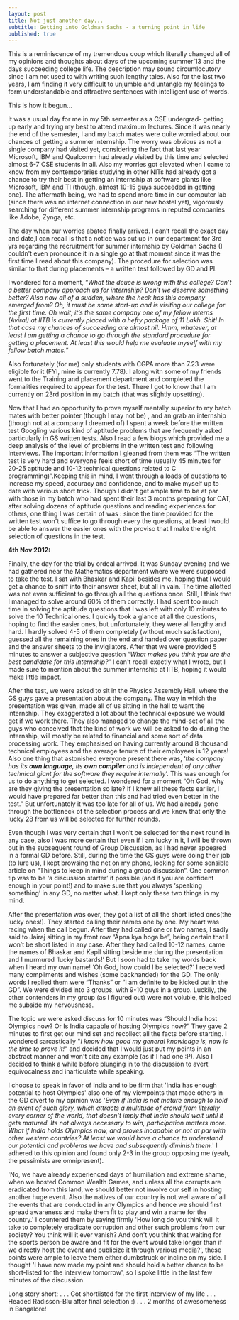 ```yaml
---
layout: post
title: Not just another day...
subtitle: Getting into Goldman Sachs - a turning point in life
published: true
---
```




This is a reminiscence of my tremendous coup which literally changed all of my opinions and thoughts about days of the upcoming summer’13 and the days succeeding college life. The description may sound circumlocutory since I am not used to with writing such lengthy tales. Also for the last two years, I am finding it very difficult to unjumble and untangle my feelings to form understandable and attractive sentences with intelligent use of words.

This is how it begun…

It was a usual day for me in my 5th semester as a CSE undergrad- getting up early and trying my best to attend maximum lectures. Since it was nearly the end of the semester, I and my batch mates were quite worried about our chances of getting a summer internship. The worry was obvious as not a single company had visited yet, considering the fact that last year Microsoft, IBM and Qualcomm had already visited by this time and selected almost 6-7 CSE students in all. Also my worries got elevated when I came to know from my contemporaries studying in other NITs had already got a chance to try their best in getting an internship at software giants like Microsoft, IBM and TI (though, almost 10-15 guys succeeded in getting one). The aftermath being, we had to spend more time in our computer lab (since there was no internet connection in our new hostel yet), vigorously searching for different summer internship programs in reputed companies like Adobe, Zynga, etc.

The day when our worries abated finally arrived. I can’t recall the exact day and date,I can recall is that a notice was put up in our department for 3rd yrs regarding the recruitment for summer internship by Goldman Sachs (I couldn't even pronounce it in a single go at that moment since it was the first time I read about this company). The procedure for selection was similar to that during placements – a written test followed by GD and PI.

I wondered for a moment, “_What the deuce is wrong with this college? Can’t a better company approach us for internship? Don’t we deserve something better? Also now all of a sudden, where the heck has this company emerged from? Oh, it must be some start-up and is visiting our college for the first time. Oh wait; it’s the same company one of my fellow interns (Aviral) at IITB is currently placed with a hefty package of 11 Lakh. Shit! In that case my chances of succeeding are almost nil. Hmm, whatever, at least I am getting a chance to go through the standard procedure for getting a placement. At least this would help me evaluate myself with my fellow batch mates._”

Also fortunately (for me) only students with CGPA more than 7.23 were eligible for it (FYI, mine is currently 7.78). I along with some of my friends went to the Training and placement department and completed the formalities required to appear for the test. There I got to know that I am currently on 23rd position in my batch (that was slightly upsetting).

Now that I had an opportunity to prove myself mentally superior to my batch mates with better pointer (though I may not be) , and an grab an internship (though not at a company I dreamed of) I spent a week before the written test Googling various kind of aptitude problems that are frequently asked particularly in GS written tests. Also I read a few blogs which provided me a deep analysis of the level of problems in the written test and following Interviews. The important information I gleaned from them was “The written test is very hard and everyone feels short of time (usually 45 minutes for 20-25 aptitude and 10-12 technical questions related to C programming)”.Keeping this in mind, I went through a loads of questions to increase my speed, accuracy and confidence, and to make myself up to date with various short trick. Though I didn't get ample time to be at par with those in my batch who had spent their last 3 months preparing for CAT, after solving dozens of aptitude questions and reading experiences for others, one thing I was certain of was : since the time provided for the written test won't suffice to go through every the questions, at least I would be able to answer the easier ones with the proviso that I make the right selection of questions in the test.

**4th Nov 2012:**

Finally, the day for the trial by ordeal arrived. It was Sunday evening and we had gathered near the Mathematics department where we were supposed to take the test. I sat with Bhaskar and Kapil besides me, hoping that I would get a chance to sniff into their answer sheet, but all in vain. The time allotted was not even sufficient to go through all the questions once. Still, I think that I managed to solve around 60% of them correctly. I had spent too much time in solving the aptitude questions that I was left with only 10 minutes to solve the 10 Technical ones. I quickly took a glance at all the questions, hoping to find the easier ones, but unfortunately, they were all lengthy and hard. I hardly solved 4-5 of them completely (without much satisfaction), guessed all the remaining ones in the end and handed over question paper and the answer sheets to the invigilators. After that we were provided 5 minutes to answer a subjective question “_What makes you think you are the best candidate for this internship?_” I can't recall exactly what I wrote, but I made sure to mention about the summer internship at IITB, hoping it would make little impact.

After the test, we were asked to sit in the Physics Assembly Hall, where the GS guys gave a presentation about the company. The way in which the presentation was given, made all of us sitting in the hall to want the internship. They exaggerated a lot about the technical exposure we would get if we work there. They also managed to change the mind-set of all the guys who conceived that the kind of work we will be asked to do during the internship, will mostly be related to financial and some sort of data processing work. They emphasised on having currently around 8 thousand technical employees and the average tenure of their employees is 12 years! Also one thing that astonished everyone present there was, ‘_the company has its **own language**, its **own compiler** and is independent of any other technical giant for the software they require internally_’. This was enough for us to do anything to get selected. I wondered for a moment “Oh God, why are they giving the presentation so late? If I knew all these facts earlier, I would have prepared far better than this and had tried even better in the test.” But unfortunately it was too late for all of us. We had already gone through the bottleneck of the selection process and we knew that only the lucky 28 from us will be selected for further rounds.

Even though I was very certain that I won’t be selected for the next round in any case, also I was more certain that even if I am lucky in it, I will be thrown out in the subsequent round of Group Discussion, as I had never appeared in a formal GD before. Still, during the time the GS guys were doing their job (to lure us), I kept browsing the net on my phone, looking for some sensible article on “Things to keep in mind during a group discussion”. One common tip was to be ‘a discussion starter’ if possible (and if you are confident enough in your point!) and to make sure that you always ‘speaking something’ in any GD, no matter what. I kept only these two things in my mind.

After the presentation was over, they got a list of all the short listed ones(the lucky ones!). They started calling their names one by one. My heart was racing when the call begun. After they had called one or two names, I sadly said to Jairaj sitting in my front row “Apna kya hoga be”, being certain that I won’t be short listed in any case. After they had called 10-12 names, came the names of Bhaskar and Kapil sitting beside me during the presentation and I murmured ‘lucky bastards!’ But I soon had to take my words back when I heard my own name! ‘Oh God, how could I be selected?’ I received many compliments and wishes (some backhanded) for the GD. The only words I replied them were “Thanks” or “I am definite to be kicked out in the GD”. 
We were divided into 3 groups, with 9-10 guys in a group. Luckily, the other contenders in my group (as I figured out) were not voluble, this helped me subside my nervousness.

The topic we were asked discuss for 10 minutes was “Should India host Olympics now? Or Is India capable of hosting Olympics now?” They gave 2 minutes to first get our mind set and recollect all the facts before starting. I wondered sarcastically "_I know how good my general knowledge is, now is the time to prove it!_" and decided that I would just put my points in an abstract manner and won't cite any example (as if I had one :P). Also I decided to think a while before plunging in to the discussion to avert equivocalness and inarticulate while speaking.

I choose to speak in favor of India and to be firm that 'India has enough potential to host Olympics' also one of my viewpoints that made others in the GD divert to my opinion was '_Even if India is not mature enough to hold an event of such glory, which attracts a multitude of crowd from literally every corner of the world, that doesn't imply that India should wait until it gets matured. Its not always necessary to win, participation matters more. What if India holds Olympics now, and proves incapable or not at par with other western countries? At least we would have a chance to understand our potential and problems we have and subsequently diminish them._' I adhered to this opinion and found only 2-3 in the group opposing me (yeah, the pessimists are omnipresent).

'No, we have already experienced days of humiliation and extreme shame, when we hosted Common Wealth Games, and unless all the corrupts are eradicated from this land, we should better not involve our self in hosting another huge event. Also the natives of our country is not well aware of all the events that are conducted in any Olympics and hence we should first spread awareness and make them fit to play and win a name for the country.' I countered them by saying firmly 'How long do you think will it take to completely eradicate corruption and other such problems from our society? You think will it ever vanish? And don't you think that waiting for the sports person be aware and fit for the event would take longer than if we directly host the event and publicize it through various media?', these points were ample to leave them either dumbstruck or incline on my side. I thought 'I have now made my point and should hold a better chance to be short-listed for the interview tomorrow', so I spoke little in the last few minutes of the discussion.

Long story short:
.
.
.
Got shortlisted for the first interview of my life
.
.
.
Headed Radisson-Blu after final selection :)
.
.
.
2 months of awesomeness in Bangalore!
